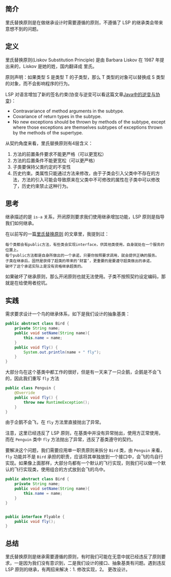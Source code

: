 ## 简介

里氏替换原则是在做继承设计时需要遵循的原则，不遵循了 LSP 的继承类会带来意想不到的问题。

## 定义

里氏替换原则(Liskov Substitution Principle) 是由 Barbara Liskov  在 1987 年提出来的，Liskov 是她的姓，国内翻译成 里氏。

原则声明：如果类型 S 是类型 T 的子类型，那么 T 类型的对象可以替换成 S 类型的对象，而不会影响程序的行为。

LSP 对语言增加了新的签名约束(协变与逆变可以看这篇文章[Java中的逆变与协变](https://www.cnblogs.com/en-heng/p/5041124.html))：
- Contravariance of method arguments in the subtype.
- Covariance of return types in the subtype.
- No new exceptions should be thrown by methods of the subtype, except where those exceptions are themselves subtypes of exceptions thrown by the methods of the supertype.

从契约角度来看，里氏替换原则有4层含义：
1. 方法的前置条件要求不能更严格（可以更宽松）
2. 方法的后置条件不能更宽松（可以更严格）
3. 子类要保持父类约定的不变性
4. 历史约束。类属性只能通过方法来修改，由于子类会引入父类中不存在的方法，方法的引入可能会导致原来在父类中不可修改的属性在子类中可以修改了，历史约束禁止这种行为。

## 思考

继承描述的是 `is-a`  关系，开闭原则要求我们使用继承增加功能，LSP 原则是指导我们如何继承。

在以前写的一篇[里氏替换原则](https://my.oschina.net/liufq/blog/1799960) 的文章里，我提到过：

    每个类都会有public方法，有些类会实现interface，供其他类使用，自身就处在一个服务的位置上。
    每个public方法都是自身所做出的一个承诺，只要你按照要求调用，就会提供正确的服务。
    子类在继承后，固然是获得了超类的带来的‘财富’，更重要的是要遵守超类做出的承诺，
    破坏了这个承诺实际上是没有资格继承超类的。

如果破坏了继承原则，那么开闭原则也就无法使用。子类不按照契约设定编码，那就是在给使用者挖坑。
    
## 实践

需求要求设计一个鸟的继承体系，如下是我们设计的抽象基类：
```java
public abstract class Bird {
    private String name;
    public void setName(String name){
        this.name = name;
    }
    public void fly() {
        System.out.println(name + " fly");
    }
}

```

大部分鸟在这个基类中都工作的很好，但是有一天来了一只企鹅，企鹅是不会飞的，因此我们重写 `fly` 方法
```java
public class Penguin {
    @Override
    public void fly() {
        throw new RuntimeException();
    }
}
```

由于企鹅不会飞，在 `fly` 方法里直接抛出了异常。

注意，这里已经违反了 LSP 原则，在基类中并没有异常抛出，使用方正常使用，而在 `Penguin` 类中 `fly` 方法抛出了异常，违反了基类遵守的契约。

要解决这个问题，我们需要应用单一职责原则来拆分 `Bird` 类，由 `Penguin` 来看， `fly` 功能并不是 `Bird` 承担的职责，应该将其单独放到一个接口中，会飞的鸟自行实现。如果像上面那样，大部分鸟都有一个默认的飞行实现，则我们可以做一个默认的飞行实现类，使用组合的方式放到会飞的鸟中。

```java
public abstract class Bird {
    private String name;
    public void setName(String name){
        this.name = name;
    }
}


public interface Flyable {
    public void fly();
}
```

## 总结

里氏替换原则是继承需要遵循的原则，有时我们可能在无意中就已经违反了原则要求，一是因为我们没有意识到，二是我们设计的接口、抽象基类有问题。遇到违反 LSP 原则的继承，有两招来解决：1. 修改实现，2。 更改设计。
